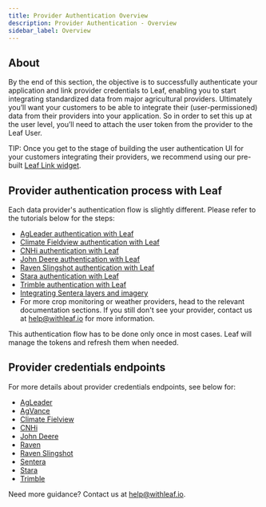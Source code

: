 ```yaml
---
title: Provider Authentication Overview
description: Provider Authentication - Overview
sidebar_label: Overview
---
```

<!-- the following links are referenced throughout this document -->
[1]: https://docs.withleaf.io/docs/Link_provider_connection
[2]: https://withleaf.io/en/whats-new/john-deere-authentication-with-leaf/
[3]: https://withleaf.io/en/whats-new/climate-fieldview-authentication-with-leaf/
[4]: https://withleaf.io/en/whats-new/agleader-authentication-with-leaf/
[5]: https://withleaf.io/en/whats-new/cnhi-authentication-with-leaf/
[6]: https://withleaf.io/en/whats-new/raven-slingshot-integration-with-leaf/
[7]: https://withleaf.io/en/whats-new/stara-authentication-with-leaf/
[8]: https://withleaf.io/en/whats-new/trimble-authentication-with-leaf/
[9]: https://withleaf.io/en/whats-new/sentera-integration-with-leaf/



[10]: https://docs.withleaf.io/docs/credentials_cnhi
[11]: https://docs.withleaf.io/docs/credentials_stara
[12]: https://docs.withleaf.io/docs/credentials_raven
[13]: https://docs.withleaf.io/docs/credentials_agleader
[14]: https://docs.withleaf.io/docs/credentials_raven_slingshot
[15]: https://docs.withleaf.io/docs/credentials_sentera
[16]: https://docs.withleaf.io/docs/credentials_agvance
[17]: https://docs.withleaf.io/docs/credentials_john_deere/
[18]: https://docs.withleaf.io/docs/credentials_cfv
[19]: https://docs.withleaf.io/docs/credentials_trimble

## About 
By the end of this section, the objective is to successfully authenticate your application and link provider credentials to Leaf, enabling you to start integrating standardized data from major agricultural providers. Ultimately you’ll want your customers to be able to integrate their (user-permissioned) data from their providers into your application. So in order to set this up at the user level, you’ll need to attach the user token from the provider to the Leaf User. 

TIP: Once you get to the stage of building the user authentication UI for your customers integrating their providers, we recommend using our pre-built [Leaf Link widget][1]. 

## Provider authentication process with Leaf
Each data provider's authentication flow is slightly different. Please refer to the tutorials below for the steps:
- [AgLeader authentication with Leaf][4]
- [Climate Fieldview authentication with Leaf][3]
- [CNHi authentication with Leaf][5]
- [John Deere authentication with Leaf][2]
- [Raven Slingshot authentication with Leaf][6]
- [Stara authentication with Leaf][7]
- [Trimble authentication with Leaf][8]
- [Integrating Sentera layers and imagery][9]
- For more crop monitoring or weather providers, head to the relevant documentation sections. If you still don't see your provider, contact us at help@withleaf.io for more information. 

This authentication flow has to be done only once in most cases. Leaf will manage the tokens and refresh them when needed.

## Provider credentials endpoints
For more details about provider credentials endpoints, see below for:
- [AgLeader][13]
- [AgVance][16]
- [Climate Fielview][18]
- [CNHi][10]
- [John Deere][17]
- [Raven][12]
- [Raven Slingshot][14]
- [Sentera][15]
- [Stara][11]
- [Trimble][19]

Need more guidance? Contact us at help@withleaf.io.